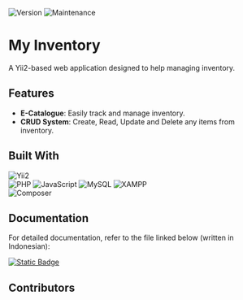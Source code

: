 ![Version](https://img.shields.io/badge/version-0.1.0-blue) ![Maintenance](https://img.shields.io/badge/maintenance-active-brightgreen)  

# My Inventory 

A Yii2-based web application designed to help managing inventory.  

## Features  
- **E-Catalogue**: Easily track and manage inventory.  
- **CRUD System**: Create, Read, Update and Delete any items from inventory.  
  

## Built With  
![Yii2](https://img.shields.io/badge/framework-Yii2-blue?logo=yii)  
![PHP](https://img.shields.io/badge/language-PHP-8892be?logo=php&logoColor=white) 
![JavaScript](https://img.shields.io/badge/language-JavaScript-yellow?logo=javascript&logoColor=yellow)
![MySQL](https://img.shields.io/badge/database-MySQL-00758f?logo=mysql&logoColor=white)
![XAMPP](https://img.shields.io/badge/environtment-XAMPP-orange?logo=xampp)  
![Composer](https://img.shields.io/badge/dependencies-Composer-blue?logo=composer)

## Documentation  
For detailed documentation, refer to the file linked below (written in Indonesian):

[![Static Badge](https://img.shields.io/badge/View_Document-1298ff)](./document/project_documentation.docx) 

## Contributors  
